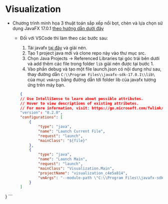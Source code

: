 # Visualization

- Chương trình minh họa 3 thuật toán sắp xếp nổi bọt, chèn và lựa chọn sử dụng JavaFX 17.0.1 [theo hướng dẫn dưới đây](https://openjfx.io/openjfx-docs/)
  - Đối với VSCode thì làm theo các bước sau:
    1. Tải javafx [tại đây](https://gluonhq.com/products/javafx/) và giải nén.
    2. Tạo 1 project java mới và clone repo này vào thư mục src.
    3. Chọn Java Projects -> Referenced Libraries tại góc trái bên dưới và add thêm các file trong folder `lib` giải nén được tại bước 1.
    4. Vào phần debug và tạo một file launch.json có nội dung như sau, thay đường dẫn `C:\\Program Files\\javafx-sdk-17.0.1\\lib\` của mục `vmArgs` bằng đường dẫn tới folder lib của javafx tương ứng trên máy bạn.

    ``` json
    {
    // Use IntelliSense to learn about possible attributes.
    // Hover to view descriptions of existing attributes.
    // For more information, visit: https://go.microsoft.com/fwlink/?linkid=830387
    "version": "0.2.0",
    "configurations": [
        {
            "type": "java",
            "name": "Launch Current File",
            "request": "launch",
            "mainClass": "${file}"
        },
        {
            "type": "java",
            "name": "Launch Main",
            "request": "launch",
            "mainClass": "Visualization.Main",
            "projectName": "visualization_c4e5a814",
            "vmArgs": "--module-path \"C:\\Program Files\\javafx-sdk-17.0.1\\lib\" --add-modules javafx.controls,javafx.fxml"
        }
    ]
}
    ``` 
     


